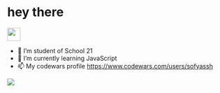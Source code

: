 

<h1>
  hey there
</h1>
<img src="https://media.giphy.com/media/hvRJCLFzcasrR4ia7z/giphy.gif" width="30px"/>

- 🔭 I’m student of School 21
- 🌱 I’m currently learning JavaScript
- 📫 My codewars profile https://www.codewars.com/users/sofyassh
<img src=https://www.codewars.com/users/sofyassh/badges/small>






